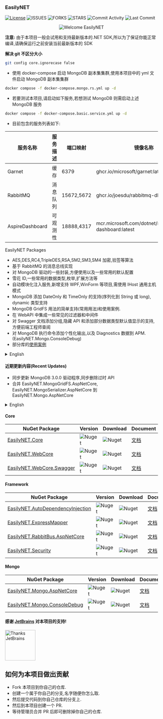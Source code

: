 ### EasilyNET

[![License][1]][2] ![ISSUES][3] ![FORKS][4] ![STARS][5] ![Commit Activity][6] ![Last Commit][7]

<div style="text-align: center;">
    <img alt="Welcome EasilyNET" src="https://repobeats.axiom.co/api/embed/cd2c97db26ee6fe230353beefd5d532448054f0a.svg" />
</div>

**注意:** 由于本项目一般会试用和支持最新版本的.NET SDK,所以为了保证你能正常编译,请确保运行之前安装当前最新版本的 SDK

**解决 git 不区分大小**

```bash
git config core.ignorecase false
```

- 使用 docker-compose 启动 MongoDB 副本集集群,使用本项目中的 yml 文件启动 MongoDB 副本集集群

```bash
docker compose -f docker-compose.mongo.rs.yml up -d
```

- 若要测试本项目,请启动如下服务,若想测试 MongoDB 则需启动上述 MongoDB 服务

```bash
docker compose -f docker-compose.basic.service.yml up -d
```

- 目前包含的服务列表如下:

| 服务名称            | 服务描述 | 端口映射       | 镜像名称                                                     |
|-----------------|------|------------|----------------------------------------------------------|
| Garnet          | 缓存   | 6379       | ghcr.io/microsoft/garnet:latest                          |
| RabbitMQ        | 消息队列 | 15672,5672 | ghcr.io/joesdu/rabbitmq-dlx:latest                       |
| AspireDashboard | 可观测性 | 18888,4317 | mcr.microsoft.com/dotnet/nightly/aspire-dashboard:latest |

EasilyNET Packages

- AES,DES,RC4,TripleDES,RSA,SM2,SM3,SM4 加密,验签等算法
- 基于 RabbitMQ 的消息总线实现
- 对 MongoDB 驱动的一些封装,方便使用以及一些常用的默认配置
- 雪花 ID,一些常用的数据类型,枚举,扩展方法等
- 自动模块化注入服务,新增支持 WPF,WinForm 等项目,需使用 IHost 通用主机模式
- MongoDB 添加 DateOnly 和 TimeOnly 的支持(序列化到 String 或 long), dynamic 类型支持
- MongoDB GridFS 用法的简单支持(常用用法)和使用案例.
- 在 WebAPI 中集成一些常见的过滤器和中间件
- 对 Swagger 文档添加分组,隐藏 API 和添加部分数据类型默认值显示的支持,方便前端工程师查阅
- 对 MongoDB 执行命令添加个性化输出,以及 Diagnostics 数据到 APM.(EasilyNET.Mongo.ConsoleDebug)
- 部分库的[使用案例](./sample/WebApi.Test.Unit/README.md)

<details> 
<summary style="font-size: 14px">English</summary>

- AES,DES,RC4,TripleDES,RSA,SM2,SM3,SM4 encryption, signature verification and other algorithms.
- Message bus implementation based on RabbitMQ.
- Some encapsulation of MongoDB driver for easy use and some common default configurations.
- Snowflake ID, some common data types, enumerations, extension methods, etc.
- Automatic modular injection services, adding support for WPF, WinForm and other projects, using IHost common host
  mode.
- Added support for DateOnly and TimeOnly in MongoDB(serialized to String or long), dynamic type support.
- Simple support for MongoDB GridFS usage (common usage) and usage examples.
- Integration of some common filters and middleware in WebAPI.
- Added support for grouping, hiding APIs, and displaying default values for some data types in Swagger documents,
  making it easier for front-end engineers to refer to.
- Added personalized output for executing MongoDB commands, Diagnostics datas to APM (EasilyNET.Mongo.ConsoleDebug).
- [Usage examples](./sample/WebApi.Test.Unit/README.md) of some libraries.

</details>

#### 近期更新内容(Recent Updates)

- 同步更新 MongoDB 3.0.0 驱动程序,同步删除过时 API
- 合并 EasilyNET.MongoGridFS.AspNetCore, EasilyNET.MongoSerializer.AspNetCore 到 EasilyNET.Mongo.AspNetCore

<details> 
<summary style="font-size: 14px">English</summary>

- Synchronized update to MongoDB 3.0.0 driver, removed deprecated APIs
- Merged EasilyNET.MongoGridFS.AspNetCore and EasilyNET.MongoSerializer.AspNetCore into EasilyNET.Mongo.AspNetCore

</details>

#### Core

| NuGet Package                   | Version      | Download     | Document                                        |
|---------------------------------|--------------|--------------|-------------------------------------------------|
| [EasilyNET.Core][8]             | ![Nuget][9]  | ![Nuget][10] | [文档](./src/EasilyNET.Core/README.md)            |
| [EasilyNET.WebCore][14]         | ![Nuget][15] | ![Nuget][16] | [文档](./src/EasilyNET.WebCore/README.md)         |
| [EasilyNET.WebCore.Swagger][17] | ![Nuget][18] | ![Nuget][19] | [文档](./src/EasilyNET.WebCore.Swagger/README.md) |

#### Framework

| NuGet Package                           | Version      | Download     | Document                                                |
|-----------------------------------------|--------------|--------------|---------------------------------------------------------|
| [EasilyNET.AutoDependencyInjection][20] | ![Nuget][21] | ![Nuget][22] | [文档](./src/EasilyNET.AutoDependencyInjection/README.md) |
| [EasilyNET.ExpressMapper][23]           | ![Nuget][24] | ![Nuget][25] | [文档](./src/EasilyNET.ExpressMapper/README.md)           |
| [EasilyNET.RabbitBus.AspNetCore][26]    | ![Nuget][27] | ![Nuget][28] | [文档](./src/EasilyNET.RabbitBus.AspNetCore/README.md)    |
| [EasilyNET.Security][29]                | ![Nuget][30] | ![Nuget][31] | [文档](./src/EasilyNET.Security/README.md)                |

#### Mongo

| NuGet Package                                   | Version      | Download     | Document                                                        |
|-------------------------------------------------|--------------|--------------|-----------------------------------------------------------------|
| [EasilyNET.Mongo.AspNetCore][32]                | ![Nuget][33] | ![Nuget][34] | [文档](./src/EasilyNET.Mongo.AspNetCore/README.md)                |
| [EasilyNET.Mongo.ConsoleDebug][35]              | ![Nuget][36] | ![Nuget][37] | [文档](./src/EasilyNET.Mongo.ConsoleDebug/README.md)              |

#### 感谢 [JetBrains](https://www.jetbrains.com/shop/eform/opensource) 对本项目的支持!

<img alt="Thanks JetBrains" src="https://www.jetbrains.com/shop/static/images/jetbrains-logo-inv.svg" height="100">

## 如何为本项目做出贡献

- Fork 本项目到你自己的仓库.
- 创建一个属于你自己的分支,名字随便你怎么取.
- 然后提交代码到你自己仓库的分支上.
- 然后到本项目创建一个 PR.
- 等待管理员合并 PR 后即可删除掉你自己的仓库.

<!--文档中的各项链接-->

[1]: https://img.shields.io/badge/License-MIT-brightgreen.svg

[2]: LICENSE

[3]: https://img.shields.io/github/issues/EasilyNET/EasilyNET

[4]: https://img.shields.io/github/forks/EasilyNET/EasilyNET

[5]: https://img.shields.io/github/stars/EasilyNET/EasilyNET

[6]: https://img.shields.io/github/commit-activity/y/EasilyNET/EasilyNET

[7]: https://img.shields.io/github/last-commit/EasilyNET/EasilyNET

[8]: https://www.nuget.org/packages/EasilyNET.Core

[9]: https://img.shields.io/nuget/v/EasilyNET.Core

[10]: https://img.shields.io/nuget/dt/EasilyNET.Core

[14]: https://www.nuget.org/packages/EasilyNET.WebCore

[15]: https://img.shields.io/nuget/v/EasilyNET.WebCore

[16]: https://img.shields.io/nuget/dt/EasilyNET.WebCore

[17]: https://www.nuget.org/packages/EasilyNET.WebCore.Swagger

[18]: https://img.shields.io/nuget/v/EasilyNET.WebCore.Swagger

[19]: https://img.shields.io/nuget/dt/EasilyNET.WebCore.Swagger

[20]: https://www.nuget.org/packages/EasilyNET.AutoDependencyInjection

[21]: https://img.shields.io/nuget/v/EasilyNET.AutoDependencyInjection

[22]: https://img.shields.io/nuget/dt/EasilyNET.AutoDependencyInjection

[23]: https://www.nuget.org/packages/EasilyNET.ExpressMapper

[24]: https://img.shields.io/nuget/v/EasilyNET.ExpressMapper

[25]: https://img.shields.io/nuget/dt/EasilyNET.ExpressMapper

[26]: https://www.nuget.org/packages/EasilyNET.RabbitBus.AspNetCore

[27]: https://img.shields.io/nuget/v/EasilyNET.RabbitBus.AspNetCore

[28]: https://img.shields.io/nuget/dt/EasilyNET.RabbitBus.AspNetCore

[29]: https://www.nuget.org/packages/EasilyNET.Security

[30]: https://img.shields.io/nuget/v/EasilyNET.Security

[31]: https://img.shields.io/nuget/dt/EasilyNET.Security

[32]: https://www.nuget.org/packages/EasilyNET.Mongo.AspNetCore

[33]: https://img.shields.io/nuget/v/EasilyNET.Mongo.AspNetCore

[34]: https://img.shields.io/nuget/dt/EasilyNET.Mongo.AspNetCore

[35]: https://www.nuget.org/packages/EasilyNET.Mongo.ConsoleDebug

[36]: https://img.shields.io/nuget/v/EasilyNET.Mongo.ConsoleDebug

[37]: https://img.shields.io/nuget/dt/EasilyNET.Mongo.ConsoleDebug
